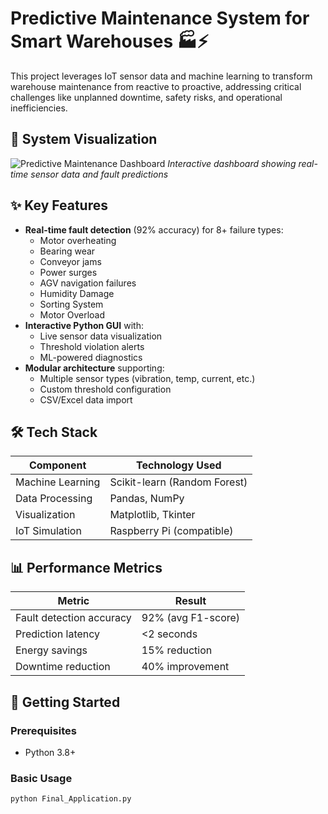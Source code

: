 # Predictive Maintenance System for Smart Warehouses 🏭⚡
This project leverages IoT sensor data and machine learning to transform warehouse maintenance from reactive to proactive, addressing critical challenges like unplanned downtime, safety risks, and operational inefficiencies.

## 📸 System Visualization
![Predictive Maintenance Dashboard]([https://drive.google.com/uc?export=view&id=14BA2vd4s3lzQlrpZ0R9L01veDoYogUAM](https://drive.google.com/file/d/14BA2vd4s3lzQlrpZ0R9L01veDoYogUAM/view?usp=drive_link))
*Interactive dashboard showing real-time sensor data and fault predictions*

## ✨ Key Features

- **Real-time fault detection** (92% accuracy) for 8+ failure types:
  - Motor overheating
  - Bearing wear
  - Conveyor jams
  - Power surges
  - AGV navigation failures
  - Humidity Damage
  - Sorting System
  - Motor Overload
- **Interactive Python GUI** with:
  - Live sensor data visualization
  - Threshold violation alerts
  - ML-powered diagnostics
- **Modular architecture** supporting:
  - Multiple sensor types (vibration, temp, current, etc.)
  - Custom threshold configuration
  - CSV/Excel data import

## 🛠️ Tech Stack

| Component       | Technology Used |
|-----------------|-----------------|
| Machine Learning| Scikit-learn (Random Forest) |
| Data Processing | Pandas, NumPy |
| Visualization   | Matplotlib, Tkinter |
| IoT Simulation  | Raspberry Pi (compatible) |

## 📊 Performance Metrics

| Metric                  | Result          |
|-------------------------|-----------------|
| Fault detection accuracy| 92% (avg F1-score) |
| Prediction latency      | <2 seconds      |
| Energy savings         | 15% reduction   |
| Downtime reduction     | 40% improvement |

## 🚀 Getting Started

### Prerequisites
- Python 3.8+

### Basic Usage
```python
python Final_Application.py
